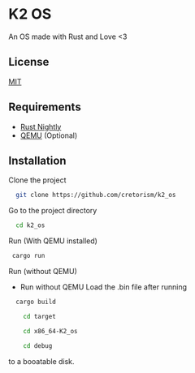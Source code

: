 
# K2 OS

An OS made with Rust and Love <3



## License

[MIT](https://choosealicense.com/licenses/mit/)


## Requirements
 - [Rust Nightly](https://rust-lang.github.io/rustup/concepts/channels.html)
 - [QEMU](https://www.qemu.org/) (Optional)
## Installation
Clone the project

```bash
  git clone https://github.com/cretorism/k2_os
```

Go to the project directory

```bash
  cd k2_os
```

Run (With QEMU installed)

```bash
 cargo run 
```

Run (without QEMU)
- Run without QEMU
Load the .bin file after running

```bash
  cargo build
```


```bash
    cd target 
```

```bash
    cd x86_64-K2_os 
```

```bash
    cd debug
```
to a booatable disk.